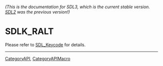 ###### (This is the documentation for SDL3, which is the current stable version. [SDL2](https://wiki.libsdl.org/SDL2/) was the previous version!)
# SDLK_RALT

Please refer to [SDL_Keycode](SDL_Keycode) for details.

----
[CategoryAPI](CategoryAPI), [CategoryAPIMacro](CategoryAPIMacro)

